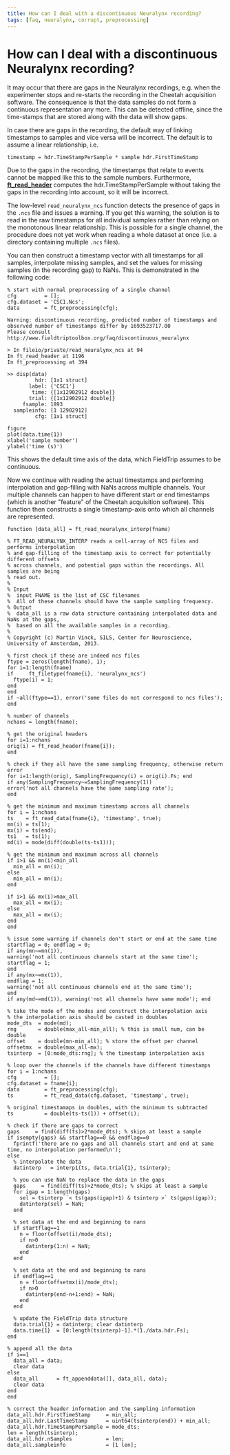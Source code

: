```yaml
---
title: How can I deal with a discontinuous Neuralynx recording?
tags: [faq, neuralynx, corrupt, preprocessing]
---
```


# How can I deal with a discontinuous Neuralynx recording?

It may occur that there are gaps in the Neuralynx recordings, e.g. when the experimenter stops and re-starts the recording in the Cheetah acquisition software. The consequence is that the data samples do not form a continuous representation any more. This can be detected offline, since the time-stamps that are stored along with the data will show gaps.

In case there are gaps in the recording, the default way of linking timestamps to samples and vice versa will be incorrect. The default is to assume a linear relationship, i.e.

    timestamp = hdr.TimeStampPerSample * sample hdr.FirstTimeStamp

Due to the gaps in the recording, the timestamps that relate to events cannot be mapped like this to the sample numbers. Furthermore, **[ft_read_header](https://github.com/fieldtrip/fieldtrip/blob/release/fileio/ft_read_header.m)** computes the hdr.TimeStampPerSample without taking the gaps in the recording into account, so it will be incorrect.

The low-level `read_neuralynx_ncs` function detects the presence of gaps in the `.ncs` file and issues a warning. If you get this warning, the solution is to read in the raw timestamps for all individual samples rather than relying on the monotonous linear relationship. This is possible for a single channel, the procedure does not yet work when reading a whole dataset at once (i.e. a directory containing multiple `.ncs` files).

You can then construct a timestamp vector with all timestamps for all samples, interpolate missing samples, and set the values for missing samples (in the recording gap) to NaNs. This is demonstrated in the following code:

    % start with normal preprocessing of a single channel
    cfg         = [];
    cfg.dataset = 'CSC1.Ncs';
    data        = ft_preprocessing(cfg);

    Warning: discontinuous recording, predicted number of timestamps and observed number of timestamps differ by 1693523717.00
    Please consult http://www.fieldtriptoolbox.org/faq/discontinuous_neuralynx

    > In fileio/private/read_neuralynx_ncs at 94
    In ft_read_header at 1196
    In ft_preprocessing at 394

    >> disp(data)
             hdr: [1x1 struct]
           label: {'CSC1'}
            time: {[1x12902912 double]}
           trial: {[1x12902912 double]}
         fsample: 1893
      sampleinfo: [1 12902912]
             cfg: [1x1 struct]

    figure
    plot(data.time{1})
    xlabel('sample number')
    ylabel('time (s)')

This shows the default time axis of the data, which FieldTrip assumes to be continuous.

Now we continue with reading the actual timestamps and performing interpolation and gap-filling with NaNs across multiple channels. Your multiple channels can happen to have different start or end timestamps (which is another "feature" of the Cheetah acquisition software). This function then constructs a single timestamp-axis onto which all channels are represented.

    function [data_all] = ft_read_neuralynx_interp(fname)

    % FT_READ_NEURALYNX_INTERP reads a cell-array of NCS files and performs interpolation
    % and gap-filling of the timestamp axis to correct for potentially different offsets
    % across channels, and potential gaps within the recordings. All samples are being
    % read out.
    %
    % Input
    %  input FNAME is the list of CSC filenames
    %  All of these channels should have the sample sampling frequency.
    % Output
    %  data_all is a raw data structure containing interpolated data and NaNs at the gaps,
    %  based on all the available samples in a recording.
    %
    % Copyright (c) Martin Vinck, SILS, Center for Neuroscience, University of Amsterdam, 2013.

    % first check if these are indeed ncs files
    ftype = zeros(length(fname), 1);
    for i=1:length(fname)
    if     ft_filetype(fname{i}, 'neuralynx_ncs')
      ftype(i) = 1;
    end
    end
    if ~all(ftype==1), error('some files do not correspond to ncs files'); end

    % number of channels
    nchans = length(fname);

    % get the original headers
    for i=1:nchans
    orig(i) = ft_read_header(fname{i});
    end

    % check if they all have the same sampling frequency, otherwise return error
    for i=1:length(orig), SamplingFrequency(i) = orig(i).Fs; end
    if any(SamplingFrequency~=SamplingFrequency(1))
    error('not all channels have the same sampling rate');
    end

    % get the minimum and maximum timestamp across all channels
    for i = 1:nchans
    ts    = ft_read_data(fname{i}, 'timestamp', true);
    mn(i) = ts(1);
    mx(i) = ts(end);
    ts1   = ts(1);
    md(i) = mode(diff(double(ts-ts1)));

    % get the minimum and maximum across all channels
    if i>1 && mn(i)<min_all
      min_all = mn(i);
    else
      min_all = mn(i);
    end

    if i>1 && mx(i)>max_all
      max_all = mx(i);
    else
      max_all = mx(i);
    end
    end

    % issue some warning if channels don't start or end at the same time
    startflag = 0; endflag = 0;
    if any(mn~=mn(1)),
    warning('not all continuous channels start at the same time');
    startflag = 1;
    end
    if any(mx~=mx(1)),
    endflag = 1;
    warning('not all continuous channels end at the same time');
    end
    if any(md~=md(1)), warning('not all channels have same mode'); end

    % take the mode of the modes and construct the interpolation axis
    % the interpolation axis should be casted in doubles
    mode_dts  = mode(md);
    rng       = double(max_all-min_all); % this is small num, can be double
    offset    = double(mn-min_all); % store the offset per channel
    offsetmx  = double(max_all-mx);
    tsinterp  = [0:mode_dts:rng]; % the timestamp interpolation axis

    % loop over the channels if the channels have different timestamps
    for i = 1:nchans
    cfg         = [];
    cfg.dataset = fname{i};
    data        = ft_preprocessing(cfg);
    ts          = ft_read_data(cfg.dataset, 'timestamp', true);

    % original timestamaps in doubles, with the minimum ts subtracted
    ts          = double(ts-ts(1)) + offset(i);

    % check if there are gaps to correct
    gaps     = find(diff(ts)>2*mode_dts); % skips at least a sample
    if isempty(gaps) && startflag==0 && endflag==0
      fprintf('there are no gaps and all channels start and end at same time, no interpolation performed\n');
    else
      % interpolate the data
      datinterp   = interp1(ts, data.trial{1}, tsinterp);

      % you can use NaN to replace the data in the gaps
      gaps     = find(diff(ts)>2*mode_dts); % skips at least a sample
      for igap = 1:length(gaps)
        sel = tsinterp `< ts(gaps(igap)+1) & tsinterp >` ts(gaps(igap));
        datinterp(sel) = NaN;
      end

      % set data at the end and beginning to nans
      if startflag==1
        n = floor(offset(i)/mode_dts);
        if n>0
          datinterp(1:n) = NaN;
        end
      end

      % set data at the end and beginning to nans
      if endflag==1
        n = floor(offsetmx(i)/mode_dts);
        if n>0
          datinterp(end-n+1:end) = NaN;
        end
      end

      % update the FieldTrip data structure
      data.trial{1} = datinterp; clear datinterp
      data.time{1}  = [0:length(tsinterp)-1].*(1./data.hdr.Fs);
    end

    % append all the data
    if i==1
      data_all = data;
      clear data
    else
      data_all      = ft_appenddata([], data_all, data);
      clear data
    end
    end

    % correct the header information and the sampling information
    data_all.hdr.FirstTimeStamp     = min_all;
    data_all.hdr.LastTimeStamp      = uint64(tsinterp(end)) + min_all;
    data_all.hdr.TimeStampPerSample = mode_dts;
    len = length(tsinterp);
    data_all.hdr.nSamples           = len;
    data_all.sampleinfo             = [1 len];
